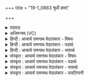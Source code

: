 +++
title = "19-1_0883 श्रुधी हवम्"

+++
<details><summary>पदपाठः</summary>

श्रु꣣धी꣢। ह꣡व꣢꣯म्। ति꣣रश्च्याः꣢। ति꣣रः। च्याः꣢। इ꣡न्द्र꣣। यः। त्वा꣣। सपर्य꣡ति꣢। सु꣣वी꣡र्य꣢स्य। सु꣣। वी꣡र्य꣢꣯स्य। गो꣡म꣢꣯तः। रा꣣यः꣢। पू꣡र्धि। महा꣢न्। अ꣣सि। ८८३।
</details>

<details><summary>अधिमन्त्रम् (VC)</summary>

- इन्द्रः
- तिरश्चीराङ्गिरसः
- अनुष्टुप्
- गान्धारः
</details>

<details><summary>हिन्दी : आचार्य रामनाथ वेदालंकार - विषयः</summary>

प्रथम ऋचा पूर्वार्चिक में ३४६ क्रमाङ्क पर परमात्म-प्रार्थना के विषय में व्याख्यात हो चुकी है। यहाँ परमात्मा,आचार्य और राजा तीनों को सम्बोधन है।
</details>

<details><summary>हिन्दी : आचार्य रामनाथ वेदालंकार - पदार्थः</summary>

पदार्थान्वय -  हे (इन्द्र) दोष दूर करनेवाले परमात्मन्,आचार्य वा राजन् ! (यः) जो मनुष्य (त्वा) आपको (सपर्यति) पूजता वा सत्कृत करता है,उस (तिरश्च्याः) पुरुषार्थी की (हवम्) पुकार को (श्रुधि) सुनो। (सुवीर्यस्य) उत्कृष्ट बल से युक्त (गोमतः) प्रशस्त गाय,वाणी आदि से युक्त (रायः) विद्या,धन-धान्य आदि ऐश्वर्य की (पूर्धि) पूर्ति करो। आप (महान्) महान् (असि) हो ॥१॥
</details>

<details><summary>हिन्दी : आचार्य रामनाथ वेदालंकार - भावार्थः</summary>

भावार्थ -  जैसे जगदीश्वर अपने पूजक पुरुषार्थी जनों को सब ऐश्वर्यों से पूर्ण करता है,वैसे ही राजा प्रजाओं से पुरुषार्थ करवाकर उन्हें धन-धान्य आदि से पूर्ण करे और आचार्य पुरुषार्थी शिष्यों को अपरा विद्या,परा विद्या,आरोग्य,सदाचार आदियों से परिपूर्ण करे ॥१॥
</details>

<details><summary>संस्कृत : आचार्य रामनाथ वेदालंकार - विषयः</summary>

तत्र प्रथमा ऋक् पूर्वार्चिके ३४६ क्रमाङ्के परमात्मप्रार्थनाविषये व्याख्याता। अत्र परमात्माऽचार्यो नृपतिश्च त्रयोऽपि सम्बोध्यन्ते।
</details>

<details><summary>संस्कृत : आचार्य रामनाथ वेदालंकार - पदार्थः</summary>

पदार्थान्वय -  हे (इन्द्र) दोषापहारक परमात्मन्,आचार्य,राजन् वा ! (यः) जनः (त्वा) त्वाम् (सपर्यति) सत्करोतिः तस्य (तिरश्च्याः) तिरः अञ्चनशीलस्य,पुरुषार्थिनः (हवम्) आह्वानम् (श्रुधि) शृणु। (सुवीर्यस्य) सुबलोपेतस्य, (गोमतः) प्रशस्तधेनुवागादियुक्तस्य, (रायः) विद्याधनधान्यादिरूपस्य ऐश्वर्यस्य (पूर्धि) पूर्ति कुरु। त्वम् (महान्) महिमवान् (असि) विद्यसे ॥१॥
</details>

<details><summary>संस्कृत : आचार्य रामनाथ वेदालंकार - भावार्थः</summary>

भावार्थ -  यथा जगदीश्वरः स्वपूजकान् पुरुषार्थिनो जनान् सर्वैरैश्वर्यैः प्रपूरयति तथैव नृपतिः प्रजाभिः पुरुषार्थं कारयित्वा ताः समग्रेण धनधान्यादिना प्रपूरयेत्,आचार्यश्च पुरुषार्थिनः शिष्यान् अपरापराविद्यारोग्यसदा-चारादिभिः परिपूर्णान् कुर्यात् ॥१॥
</details>

<details><summary>संस्कृत : आचार्य रामनाथ वेदालंकार - पादटिप्पनी</summary>

टिप्पनी -   १. ऋ० ८।९५।४,साम० ३४६।
</details>